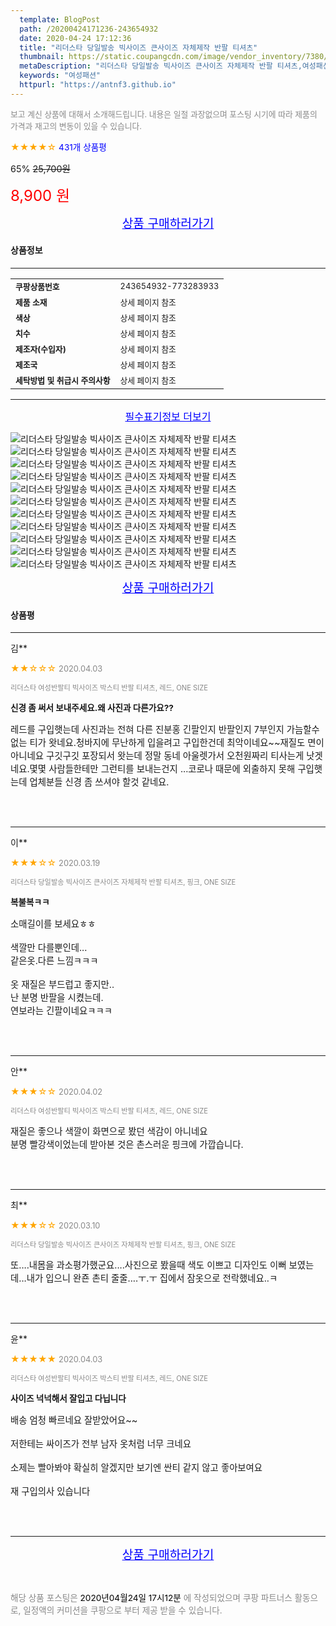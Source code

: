 ```yaml
---
  template: BlogPost
  path: /20200424171236-243654932
  date: 2020-04-24 17:12:36
  title: "리더스타 당일발송 빅사이즈 큰사이즈 자체제작 반팔 티셔츠"
  thumbnail: https://static.coupangcdn.com/image/vendor_inventory/7380/4d053e984ff5f8d260af135dd03ce420a27c807ae096764e7411c151f152.jpg
  metaDescription: "리더스타 당일발송 빅사이즈 큰사이즈 자체제작 반팔 티셔츠,여성패션"
  keywords: "여성패션"
  httpurl: "https://antnf3.github.io"
---
```

  
<span style="color: #888;font-size:0.8rem">보고 계신 상품에 대해서 소개해드립니다.
내용은 일절 과장없으며 포스팅 시기에 따라 제품의 가격과 재고의 변동이 있을 수 있습니다.</span>
  
<span style="color: orange;">★★★★☆</span> <span style="color: blue;font-size: 0.85rem;">431개 상품평</span>

<span style="font-size: 0.9rem">65%</span> <span style="font-size: 0.9rem">~~25,700원~~</span>

<span style="color: red;font-size: 1.5rem;">8,900 원</span>



<p align="center"><a href="http://me2.do/FwwpraRO" style="font-size: 1.2rem; color: blue;">상품 구매하러가기</a></p>

#### 상품정보

---

|                  |                       |
| ---------------- | --------------------- |
| **<span style="font-size:0.8rem;">쿠팡상품번호</span>** | <span style="font-size:0.8rem;">243654932-773283933</span> |
| **<span style="font-size:0.8rem;">제품 소재</span>**    | <span style="font-size:0.8rem;">상세 페이지 참조</span>        |
| **<span style="font-size:0.8rem;">색상</span>**    | <span style="font-size:0.8rem;">상세 페이지 참조</span>        |
| **<span style="font-size:0.8rem;">치수</span>**    | <span style="font-size:0.8rem;">상세 페이지 참조</span>        |
| **<span style="font-size:0.8rem;">제조자(수입자)</span>**    | <span style="font-size:0.8rem;">상세 페이지 참조</span>        |
| **<span style="font-size:0.8rem;">제조국</span>**    | <span style="font-size:0.8rem;">상세 페이지 참조</span>        |
| **<span style="font-size:0.8rem;">세탁방법 및 취급시 주의사항</span>**    | <span style="font-size:0.8rem;">상세 페이지 참조</span>        |




---

<p align="center"><a href="http://me2.do/FwwpraRO" style="font-size: 1rem; color: blue;">필수표기정보 더보기</a></p>

![리더스타 당일발송 빅사이즈 큰사이즈 자체제작 반팔 티셔츠](http://thumbnail7.coupangcdn.com/thumbnails/remote/q89/image/vendor_inventory/410b/3f9aa5cf5b3f99942553d57cd4b15a1537a48f7f44c44e4e348c1362619e.jpg)
![리더스타 당일발송 빅사이즈 큰사이즈 자체제작 반팔 티셔츠](http://thumbnail6.coupangcdn.com/thumbnails/remote/q89/image/vendor_inventory/32c6/d51195d4e21a601d091806dd556af9abaf80ff4e75f35741400f735fa4c1.jpg)
![리더스타 당일발송 빅사이즈 큰사이즈 자체제작 반팔 티셔츠](http://thumbnail6.coupangcdn.com/thumbnails/remote/q89/image/vendor_inventory/96ed/a2fc306b7c464518db802ef919b96f18a6fff418f224d4f5a86acf0ac566.jpg)
![리더스타 당일발송 빅사이즈 큰사이즈 자체제작 반팔 티셔츠](http://thumbnail7.coupangcdn.com/thumbnails/remote/q89/image/vendor_inventory/30c2/647a9440e4edbaf7e0ce5332f1dcdb6171862f4341045193e4647b2aab5b.jpg)
![리더스타 당일발송 빅사이즈 큰사이즈 자체제작 반팔 티셔츠](http://thumbnail6.coupangcdn.com/thumbnails/remote/q89/image/vendor_inventory/dcf7/50742f2fb95ee278cfd8893404d9a50f9dba6a7289e8ef82dbf5c4375415.jpg)
![리더스타 당일발송 빅사이즈 큰사이즈 자체제작 반팔 티셔츠](http://thumbnail10.coupangcdn.com/thumbnails/remote/q89/image/vendor_inventory/68ea/2b17677558ee249f3ff8b1d96f0bf6cb96ba1f9bf4425fe236cd9d87e200.jpg)
![리더스타 당일발송 빅사이즈 큰사이즈 자체제작 반팔 티셔츠](http://thumbnail6.coupangcdn.com/thumbnails/remote/q89/image/vendor_inventory/e534/2ccb2fbcaee8923915eda5bbbd2828a04f022e5c0c563443def70b3a3ca6.jpg)
![리더스타 당일발송 빅사이즈 큰사이즈 자체제작 반팔 티셔츠](http://thumbnail7.coupangcdn.com/thumbnails/remote/q89/image/vendor_inventory/6598/263677eff24ab7d1162548d91d72ab70e0c329c4624f2e31cc24e4195df8.jpg)
![리더스타 당일발송 빅사이즈 큰사이즈 자체제작 반팔 티셔츠](http://thumbnail10.coupangcdn.com/thumbnails/remote/q89/image/vendor_inventory/5711/cd05cc6d17398532730d9acc4b010e8f5bdec1530d5ac22aee91b99e5db3.jpg)
![리더스타 당일발송 빅사이즈 큰사이즈 자체제작 반팔 티셔츠](http://thumbnail9.coupangcdn.com/thumbnails/remote/q89/image/vendor_inventory/4d92/9aad4334507b1dd95c7bc842029fa2f0e9bb7987ac89a7e75c6815644513.jpg)
![리더스타 당일발송 빅사이즈 큰사이즈 자체제작 반팔 티셔츠](http://thumbnail7.coupangcdn.com/thumbnails/remote/q89/image/vendor_inventory/a447/f8cfef7029efc7c09da29634bb3eedc23239e9816a09384df829d9c4e0dd.jpg)

<p align="center"><a href="http://me2.do/FwwpraRO" style="font-size: 1.2rem; color: blue;">상품 구매하러가기</a></p>

#### 상품평
  
---
  
김**
    
<span style="color: orange;">★★☆☆☆</span> <span style="font-size:0.8rem;color: #888;">2020.04.03</span>
    
<span style="color: #888;font-size:0.7rem">리더스타 여성반팔티 빅사이즈 박스티 반팔 티셔츠, 레드, ONE SIZE</span>
    
<span style="font-size:0.85rem">**신경 좀 써서 보내주세요.왜 사진과 다른가요??**</span>
    
<span style="font-size: 0.9rem;">레드를 구입햇는데 사진과는 전혀 다른 진분홍 긴팔인지 반팔인지 7부인지 가늠할수 없는 티가 왓네요.청바지에 무난하게 입을려고 구입한건데 최악이네요~~재질도 면이 아니네요 구깃구깃 포장되서 왓는데 정말 동네 아울렛가서 오천원짜리 티사는게 낫겟네요.몇몇 사람들한테만 그런티를 보내는건지 ...코로나 때문에 외출하지 못해 구입햇는데 업체분들 신경 좀 쓰셔야 할것 같네요.</span>
    
<br>
<br>

---
  
이**
    
<span style="color: orange;">★★★☆☆</span> <span style="font-size:0.8rem;color: #888;">2020.03.19</span>
    
<span style="color: #888;font-size:0.7rem">리더스타 당일발송 빅사이즈 큰사이즈 자체제작 반팔 티셔츠, 핑크, ONE SIZE</span>
    
<span style="font-size:0.85rem">**복불복ㅋㅋ**</span>
    
<span style="font-size: 0.9rem;">소매길이를 보세요ㅎㅎ<br/><br/>색깔만 다를뿐인데...<br/>같은옷.다른 느낌ㅋㅋㅋ<br/><br/>옷 재질은 부드럽고 좋지만..<br/>난 분명 반팔을 시켰는데.<br/>연보라는 긴팔이네요ㅋㅋㅋ</span>
    
<br>
<br>

---
  
안**
    
<span style="color: orange;">★★★☆☆</span> <span style="font-size:0.8rem;color: #888;">2020.04.02</span>
    
<span style="color: #888;font-size:0.7rem">리더스타 여성반팔티 빅사이즈 박스티 반팔 티셔츠, 레드, ONE SIZE</span>
    

    
<span style="font-size: 0.9rem;">재질은 좋으나 색깔이 화면으로 봤던 색감이 아니네요<br/>분명 빨강색이었는데 받아본 것은 촌스러운 핑크에 가깝습니다.</span>
    
<br>
<br>

---
  
최**
    
<span style="color: orange;">★★★☆☆</span> <span style="font-size:0.8rem;color: #888;">2020.03.10</span>
    
<span style="color: #888;font-size:0.7rem">리더스타 당일발송 빅사이즈 큰사이즈 자체제작 반팔 티셔츠, 핑크, ONE SIZE</span>
    

    
<span style="font-size: 0.9rem;">또....내몸을 과소평가했군요....사진으로 봤을때 색도 이쁘고 디자인도 이뻐 보였는데...내가 입으니 완죤 촌티 줄줄....ㅜ.ㅜ 집에서 잠옷으로 전락했네요..ㅋ</span>
    
<br>
<br>

---
  
윤**
    
<span style="color: orange;">★★★★★</span> <span style="font-size:0.8rem;color: #888;">2020.04.03</span>
    
<span style="color: #888;font-size:0.7rem">리더스타 여성반팔티 빅사이즈 박스티 반팔 티셔츠, 레드, ONE SIZE</span>
    
<span style="font-size:0.85rem">**사이즈 넉넉해서 잘입고 다닙니다**</span>
    
<span style="font-size: 0.9rem;">배송 엄청 빠르네요 잘받았어요~~<br/><br/> 저한테는 싸이즈가 전부 남자 옷처럼 너무 크네요 <br/><br/>소제는 빨아봐야 확실히 알겠지만 보기엔 싼티 같지 않고 좋아보여요<br/><br/> 재 구입의사 있습니다</span>
    
<br>
<br>


  
---
  
<p align="center"><a href="http://me2.do/FwwpraRO" style="font-size: 1.2rem; color: blue;">상품 구매하러가기</a></p>
  
<br>
  
<span style="font-size: 0.85rem; color: #888;">해당 상품 포스팅은 <span style="color: #000;"> 2020년04월24일 17시12분 </span> 에 작성되었으며 쿠팡 파트너스 활동으로, 일정액의 커미션을 쿠팡으로 부터 제공 받을 수 있습니다.</span>